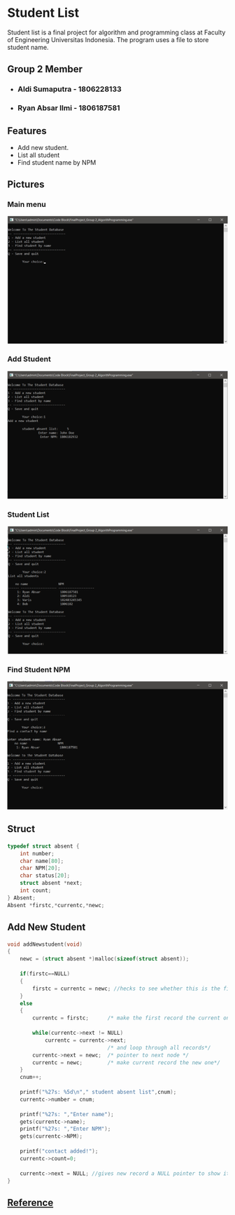 # Student List

Student list is a final project for algorithm and programming class at Faculty of Engineering Universitas Indonesia. The program uses a file to store student name.
## Group 2 Member
- ### Aldi Sumaputra - 1806228133
- ### Ryan Absar Ilmi - 1806187581

## Features

- Add new student.
- List all student
- Find student name by NPM

## Pictures

### Main menu
![](https://raw.githubusercontent.com/ryanabsar/Alpro-Final-Project/master/MainMenu.jpg)
### Add Student
![](https://raw.githubusercontent.com/ryanabsar/Alpro-Final-Project/master/addstudent.png)
### Student List
![](https://raw.githubusercontent.com/ryanabsar/Alpro-Final-Project/master/liststudent.png)
### Find Student NPM
![](https://raw.githubusercontent.com/ryanabsar/Alpro-Final-Project/master/NPM%20Student.png)



## Struct

```c
typedef struct absent {
    int number;
    char name[80];
    char NPM[20];
    char status[20];
    struct absent *next;
    int count;
} Absent;
Absent *firstc,*currentc,*newc;
```
## Add New Student

```c
void addNewstudent(void)
{
    newc = (struct absent *)malloc(sizeof(struct absent));

    if(firstc==NULL)
    {
        firstc = currentc = newc; //hecks to see whether this is the first record in file  //If so, then all pointers are initialized to this record,
    }
    else
    {
        currentc = firstc;      /* make the first record the current one*/

        while(currentc->next != NULL)
            currentc = currentc->next;
                                /* and loop through all records*/
        currentc->next = newc;  /* pointer to next node */
        currentc = newc;        /* make current record the new one*/
    }
    cnum++;

    printf("%27s: %5d\n"," student absent list",cnum);
    currentc->number = cnum;

    printf("%27s: ","Enter name");
    gets(currentc->name);
    printf("%27s: ","Enter NPM");
    gets(currentc->NPM);

    printf("contact added!");
    currentc->count=0;

    currentc->next = NULL; //gives new record a NULL pointer to show it's the last
}
```


## [Reference ](https://www.codewithc.com/mini-project-in-c-bank-management-system/ "https://www.codewithc.com/mini-project-in-c-bank-management-system/ ")

